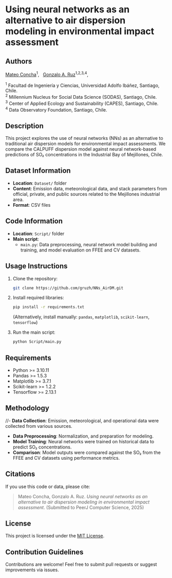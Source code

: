 # Using neural networks as an alternative to air dispersion modeling in environmental impact assessment

## Authors
[Mateo Concha](https://www.researchgate.net/profile/Mateo-Concha)<sup>1</sup>, &nbsp; 
[Gonzalo A. Ruz](https://scholar.google.cl/citations?user=jkovdhYAAAAJ&hl=en)<sup>1,2,3,4</sup>, &nbsp;

<sup>1</sup> Facultad de Ingeniería y Ciencias, Universidad Adolfo Ibáñez, Santiago, Chile. <br>
<sup>2</sup> Millennium Nucleus for Social Data Science (SODAS), Santiago, Chile. <br>
<sup>3</sup> Center of Applied Ecology and Sustainability (CAPES), Santiago, Chile. <br>
<sup>4</sup> Data Observatory Foundation, Santiago, Chile. <br>

## Description
This project explores the use of neural networks (NNs) as an alternative to traditional air dispersion models for environmental impact assessments. We compare the CALPUFF dispersion model against neural network-based predictions of SO₂ concentrations in the Industrial Bay of Mejillones, Chile.

## Dataset Information
- **Location**: `Dataset/` folder
- **Content**: Emission data, meteorological data, and stack parameters from official, private, and public sources related to the Mejillones industrial area.
- **Format**: CSV files

## Code Information
- **Location**: `Script/` folder
- **Main script**:
  - `main.py`: Data preprocessing, neural network model building and training, and model evaluation on FFEE and CV datasets.

## Usage Instructions

1. Clone the repository:
   ```bash
   git clone https://github.com/gruzh/NNs_AirDM.git
   ```

2. Install required libraries:
   ```bash
   pip install -r requirements.txt
   ```
   (Alternatively, install manually: `pandas`, `matplotlib`, `scikit-learn`, `tensorflow`)

3. Run the main script:
   ```bash
   python Script/main.py
   ```

## Requirements
* Python >= 3.10.11
* Pandas >= 1.5.3
* Matplotlib >= 3.7.1
* Scikit-learn >= 1.2.2
* Tensorflow >= 2.13.1

## Methodology
//- **Data Collection**: Emission, meteorological, and operational data were collected from various sources.
- **Data Preprocessing**: Normalization, and preparation for modeling.
- **Model Training**: Neural networks were trained on historical data to predict SO₂ concentrations.
- **Comparison**: Model outputs were compared against the SO₂ from the FFEE and CV datasets using performance metrics.

## Citations
If you use this code or data, please cite:
> Mateo Concha, Gonzalo A. Ruz. *Using neural networks as an alternative to air dispersion modeling in environmental impact assessment*. (Submitted to PeerJ Computer Science, 2025)

## License
This project is licensed under the [MIT License](LICENSE).
 
## Contribution Guidelines
Contributions are welcome! Feel free to submit pull requests or suggest improvements via issues.

